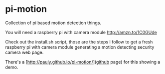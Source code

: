 pi-motion
=========

Collection of pi based motion detection things.

You will need a raspberry pi with camera module http://amzn.to/1C0GUde

Check out the install.sh script, those are the steps I follow to get a fresh raspberry pi with camera module generating a motion detecting security camera web page.

There's a [http://pauly.github.io/pi-motion/](github page) for this showing a demo.
